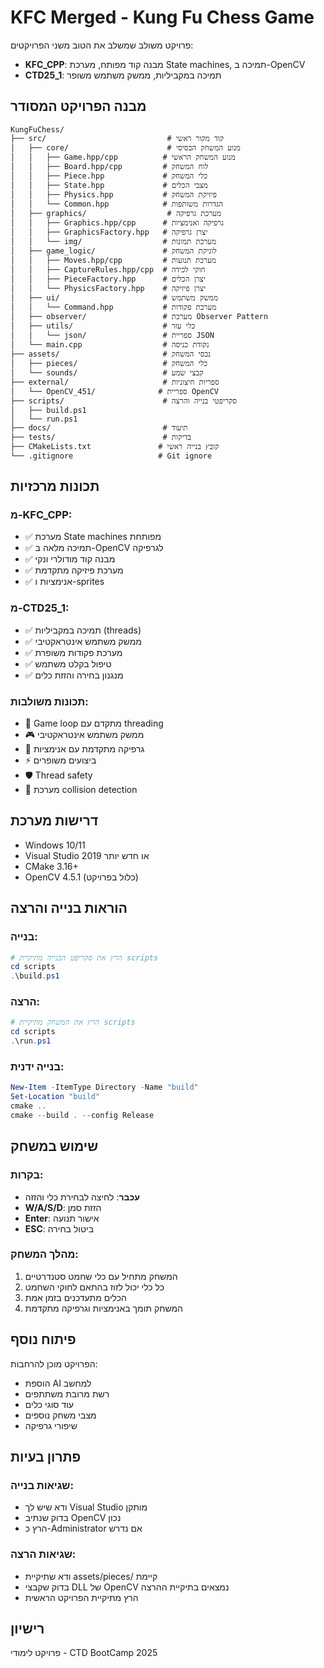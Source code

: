# KFC Merged - Kung Fu Chess Game

פרויקט משולב שמשלב את הטוב משני הפרויקטים:
- **KFC_CPP**: מבנה קוד מפותח, מערכת State machines, תמיכה ב-OpenCV
- **CTD25_1**: תמיכה במקביליות, ממשק משתמש משופר

## מבנה הפרויקט המסודר

```
KungFuChess/
├── src/                           # קוד מקור ראשי
│   ├── core/                      # מנוע המשחק הבסיסי
│   │   ├── Game.hpp/cpp          # מנוע המשחק הראשי
│   │   ├── Board.hpp/cpp         # לוח המשחק
│   │   ├── Piece.hpp             # כלי המשחק
│   │   ├── State.hpp             # מצבי הכלים
│   │   ├── Physics.hpp           # פיזיקת המשחק
│   │   └── Common.hpp            # הגדרות משותפות
│   ├── graphics/                  # מערכת גרפיקה
│   │   ├── Graphics.hpp/cpp      # גרפיקה ואנימציות
│   │   ├── GraphicsFactory.hpp   # יצרן גרפיקה
│   │   └── img/                  # מערכת תמונות
│   ├── game_logic/               # לוגיקת המשחק
│   │   ├── Moves.hpp/cpp         # מערכת תנועות
│   │   ├── CaptureRules.hpp/cpp  # חוקי לכידה
│   │   ├── PieceFactory.hpp      # יצרן הכלים
│   │   └── PhysicsFactory.hpp    # יצרן פיזיקה
│   ├── ui/                       # ממשק משתמש
│   │   └── Command.hpp           # מערכת פקודות
│   ├── observer/                 # מערכת Observer Pattern
│   ├── utils/                    # כלי עזר
│   │   └── json/                 # ספריית JSON
│   └── main.cpp                  # נקודת כניסה
├── assets/                       # נכסי המשחק
│   ├── pieces/                   # כלי המשחק
│   └── sounds/                   # קבצי שמע
├── external/                     # ספריות חיצוניות
│   └── OpenCV_451/              # ספריית OpenCV
├── scripts/                      # סקריפטי בנייה והרצה
│   ├── build.ps1
│   └── run.ps1
├── docs/                         # תיעוד
├── tests/                        # בדיקות
├── CMakeLists.txt               # קובץ בנייה ראשי
└── .gitignore                   # Git ignore
```

## תכונות מרכזיות

### מ-KFC_CPP:
- ✅ מערכת State machines מפותחת
- ✅ תמיכה מלאה ב-OpenCV לגרפיקה
- ✅ מבנה קוד מודולרי ונקי
- ✅ מערכת פיזיקה מתקדמת
- ✅ אנימציות ו-sprites

### מ-CTD25_1:
- ✅ תמיכה במקביליות (threads)
- ✅ ממשק משתמש אינטראקטיבי
- ✅ מערכת פקודות משופרת
- ✅ טיפול בקלט משתמש
- ✅ מנגנון בחירה והזזת כלים

### תכונות משולבות:
- 🔄 Game loop מתקדם עם threading
- 🎮 ממשק משתמש אינטראקטיבי
- 🎨 גרפיקה מתקדמת עם אנימציות
- ⚡ ביצועים משופרים
- 🛡️ Thread safety
- 🎯 מערכת collision detection

## דרישות מערכת

- Windows 10/11
- Visual Studio 2019 או חדש יותר
- CMake 3.16+
- OpenCV 4.5.1 (כלול בפרויקט)

## הוראות בנייה והרצה

### בנייה:
```powershell
# הרץ את סקריפט הבנייה מתיקיית scripts
cd scripts
.\build.ps1
```

### הרצה:
```powershell
# הרץ את המשחק מתיקיית scripts
cd scripts
.\run.ps1
```

### בנייה ידנית:
```powershell
New-Item -ItemType Directory -Name "build"
Set-Location "build"
cmake ..
cmake --build . --config Release
```

## שימוש במשחק

### בקרות:
- **עכבר**: לחיצה לבחירת כלי והזזה
- **W/A/S/D**: הזזת סמן
- **Enter**: אישור תנועה
- **ESC**: ביטול בחירה

### מהלך המשחק:
1. המשחק מתחיל עם כלי שחמט סטנדרטיים
2. כל כלי יכול לזוז בהתאם לחוקי השחמט
3. הכלים מתעדכנים בזמן אמת
4. המשחק תומך באנימציות וגרפיקה מתקדמת

## פיתוח נוסף

הפרויקט מוכן להרחבות:
- הוספת AI למחשב
- רשת מרובת משתתפים
- עוד סוגי כלים
- מצבי משחק נוספים
- שיפורי גרפיקה

## פתרון בעיות

### שגיאות בנייה:
- ודא שיש לך Visual Studio מותקן
- בדוק שנתיב OpenCV נכון
- הרץ כ-Administrator אם נדרש

### שגיאות הרצה:
- ודא שתיקיית assets/pieces/ קיימת
- בדוק שקבצי DLL של OpenCV נמצאים בתיקיית ההרצה
- הרץ מתיקיית הפרויקט הראשית

## רישיון

פרויקט לימודי - CTD BootCamp 2025
